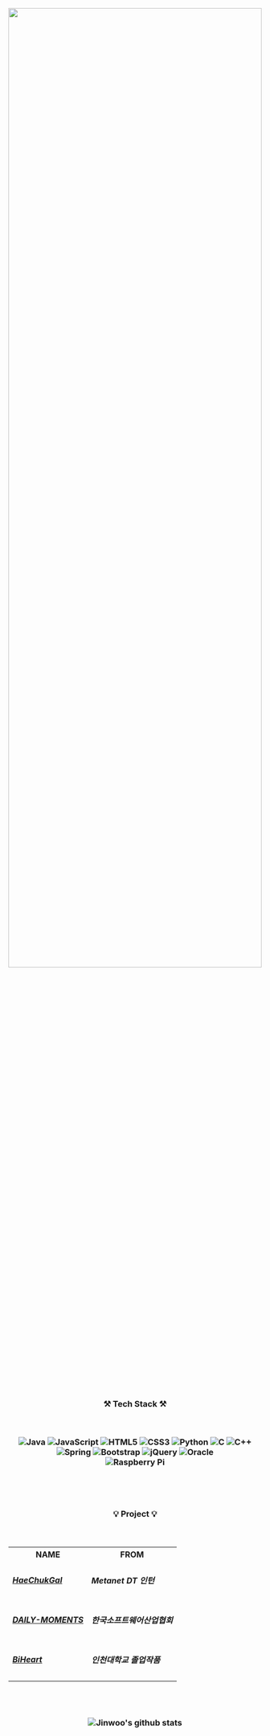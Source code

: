 <p align="center"><image src="https://user-images.githubusercontent.com/54875278/111621892-da28a480-882b-11eb-9ba8-4d5f6c89820c.jpg" width="100%" height="70%">
<br/><br/>
<h3 align="center">⚒️ Tech Stack ⚒️

<br/><br/>
<img alt="Java" src="https://img.shields.io/badge/java-%23ED8B00.svg?&style=for-the-badge&logo=java&logoColor=white"/>
<img alt="JavaScript" src="https://img.shields.io/badge/javascript%20-%23323330.svg?&style=for-the-badge&logo=javascript&logoColor=%23F7DF1E"/>
<img alt="HTML5" src="https://img.shields.io/badge/html5%20-%23E34F26.svg?&style=for-the-badge&logo=html5&logoColor=white"/>
<img alt="CSS3" src="https://img.shields.io/badge/css3%20-%231572B6.svg?&style=for-the-badge&logo=css3&logoColor=white"/>
<img alt="Python" src="https://img.shields.io/badge/python%20-%2314354C.svg?&style=for-the-badge&logo=python&logoColor=white"/>
<img alt="C" src="https://img.shields.io/badge/c%20-%2300599C.svg?&style=for-the-badge&logo=c&logoColor=white"/>
<img alt="C++" src="https://img.shields.io/badge/c++%20-%2300599C.svg?&style=for-the-badge&logo=c%2B%2B&ogoColor=white"/>
<br/>
<img alt="Spring" src="https://img.shields.io/badge/spring%20-%236DB33F.svg?&style=for-the-badge&logo=spring&logoColor=white"/>
<img alt="Bootstrap" src="https://img.shields.io/badge/bootstrap%20-%23563D7C.svg?&style=for-the-badge&logo=bootstrap&logoColor=white"/>
<img alt="jQuery" src="https://img.shields.io/badge/jquery%20-%230769AD.svg?&style=for-the-badge&logo=jquery&logoColor=white"/>
<img alt="Oracle" src ="https://img.shields.io/badge/oracle%20-%23F00000.svg?&style=for-the-badge&logo=oracle&logoColor=white" />
<br/>
<img alt="Raspberry Pi" src="https://img.shields.io/badge/-Raspberry%20Pi-C51A4A?style=for-the-badge&logo=Raspberry-Pi"/>
<br/><br/><br/><br/>
<h3 align="center"> 💡 Project 💡
<br/><br/><br/>
<table align="center">
	<th>NAME</th>
	<th>FROM</th>
	<tr>
	    <td><a href="https://github.com/jinwooooooo/HaeChukGal"><h5>HaeChukGal</a></td>
	    <td><h5>Metanet DT 인턴</td>
	</tr>
	<tr>
            <td><a href="https://github.com/jinwooooooo/DAILY-MOMENTS"><h5>DAILY-MOMENTS</a></td>
	    <td><h5>한국소프트웨어산업협회</td>
	</tr>
  <tr>
	    <td><a href="https://github.com/GGEZ09/BiHeart"><h5>BiHeart</a></td>
	    <td><h5>인천대학교 졸업작품</td>
	</tr>
</table>
<br/><br/>

![Jinwoo's github stats](https://github-readme-stats.vercel.app/api?username=jinwooooooo&show_icons=true)

